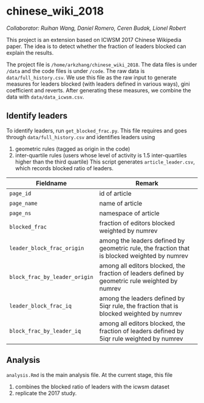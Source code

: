 # chinese_wiki_2018

_Collaborator: Ruihan Wang, Daniel Romero, Ceren Budak, Lionel Robert_

This project is an extension based on ICWSM 2017 Chinese Wikipedia paper. The idea is to detect whether the fraction of leaders blocked can explain the results.

The project file is `/home/arkzhang/chinese_wiki_2018`. The data files is under `/data` and the code files is under `/code`. The raw data is `data/full_history.csv`. We use this file as the raw input to generate measures for leaders blocked (with leaders defined in various ways), gini coefficient and reverts. After generating these measures, we combine the data with `data/data_icwsm.csv`.

## Identify leaders
To identify leaders, run `get_blocked_frac.py`. This file requires and goes through `data/full_history.csv` and identifies leaders using
  1. geometric rules (tagged as origin in the code)
  2. inter-quartile rules (users whose level of activity is 1.5 inter-quartiles higher than the third quartile)
This script generates `article_leader.csv`, which records blocked ratio of leaders.

  | Fieldname   | Remark |
  | ----------  |---------- |
  | `page_id` | id of article |
  | `page_name`   | name of article |
  | `page_ns` | namespace of article |
  | `blocked_frac` | fraction of editors blocked weighted by numrev |
  | `leader_block_frac_origin` | among the leaders defined by geometric rule, the fraction that is blocked weighted by numrev |
  | `block_frac_by_leader_origin` | among all editors blocked, the fraction of leaders defined by geometric rule weighted by numrev |
  | `leader_block_frac_iq` | among the leaders defined by 5iqr rule, the fraction that is blocked weighted by numrev |
  | `block_frac_by_leader_iq` | among all editors blocked, the fraction of leaders defined by 5iqr rule weighted by numrev |

## Analysis
`analysis.Rmd` is the main analysis file. At the current stage, this file
  1. combines the blocked ratio of leaders with the icwsm dataset
  2. replicate the 2017 study.
